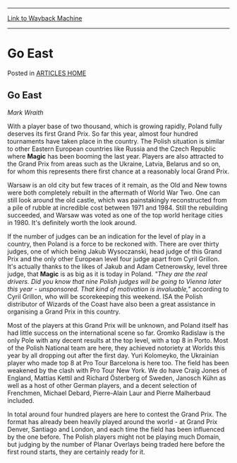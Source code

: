 
---
[Link to Wayback Machine](https://web.archive.org/web/20171030025043/https://magic.wizards.com/en/articles/archive/go-east-2000-01-01)

[_metadata_:description]:- "Go East  Mark Wraith"
[_metadata_:generator]:- "Drupal 7 (http://drupal.org)"
[_metadata_:node]:- "959366"
[_metadata_:publish_date]:- "2000-01-01"
[_metadata_:source]:- "div-main-content"
[_metadata_:title]:- "Go East"
[_metadata_:wayback_capture_timestamp]:- "2017-10-30 02:50:43"
[_metadata_:wayback_raw_url]:- "https://web.archive.org/web/20171030025043id_/https://magic.wizards.com/en/articles/archive/go-east-2000-01-01"
[_metadata_:wayback_url]:- "https://magic.wizards.com/en/articles/archive/go-east-2000-01-01"
---


Go East
=======



 Posted in [ARTICLES HOME](/en/articles)











Go East
-------


*Mark Wraith*


With a player base of two thousand, which is growing rapidly, Poland fully deserves its first Grand Prix. So far this year, almost four hundred tournaments have taken place in the country. The Polish situation is similar to other Eastern European countries like Russia and the Czech Republic where **Magic** has been booming the last year. Players are also attracted to the Grand Prix from areas such as the Ukraine, Latvia, Belarus and so on, for whom this represents there first chance at a reasonably local Grand Prix.


Warsaw is an old city but few traces of it remain, as the Old and New towns were both completely rebuilt in the aftermath of World War Two. One can still look around the old castle, which was painstakingly reconstructed from a pile of rubble at incredible cost between 1971 and 1984. Still the rebuilding succeeded, and Warsaw was voted as one of the top world heritage cities in 1980. It's definitely worth the look around.


If the number of judges can be an indication for the level of play in a country, then Poland is a force to be reckoned with. There are over thirty judges, one of which being Jakub Wysoczanski, head judge of this Grand Prix and the only other European level four judge apart from Cyril Grillon. It's actually thanks to the likes of Jakub and Adam Cetnerowsky, level three judge, that **Magic** is as big as it is today in Poland. *"They are the real drivers. Did you know that nine Polish judges will be going to Vienna later this year - unsponsored. That kind of motivation is invaluable,"* according to Cyril Grillon, who will be scorekeeping this weekend. ISA the Polish distributor of Wizards of the Coast have also been a great assistance in organising a Grand Prix in this country.


Most of the players at this Grand Prix will be unknown, and Poland itself has had little success on the international scene so far. Gromko Radislaw is the only Pole with any decent results at the top level, with a top 8 in Porto. Most of the Polish National team are here, they achieved notoriety at Worlds this year by all dropping out after the first day. Yuri Kolomeyko, the Ukrainian player who made top 8 at Pro Tour Barcelona is here too. The field has been weakened by the clash with Pro Tour New York. We do have Craig Jones of England, Mattias Kettil and Richard Österberg of Sweden, Janosch Kühn as well as a host of other German players, and a decent selection of Frenchmen, Michael Debard, Pierre-Alain Laur and Pierre Malherbaud included.


In total around four hundred players are here to contest the Grand Prix. The format has already been heavily played around the world - at Grand Prix Denver, Santiago and London, and each time the field has been influenced by the one before. The Polish players might not be playing much Domain, but judging by the number of Planar Overlays being traded here before the first round starts, they are certainly ready for it.







